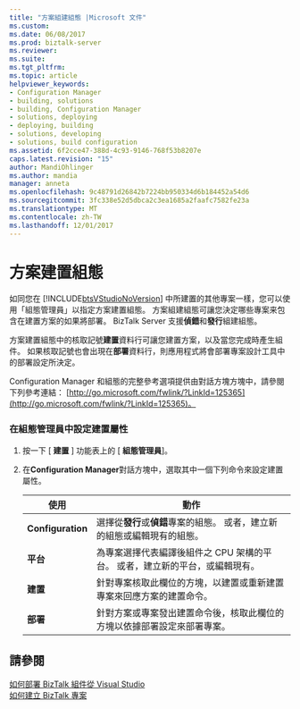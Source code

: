 ```yaml
---
title: "方案組建組態 |Microsoft 文件"
ms.custom: 
ms.date: 06/08/2017
ms.prod: biztalk-server
ms.reviewer: 
ms.suite: 
ms.tgt_pltfrm: 
ms.topic: article
helpviewer_keywords:
- Configuration Manager
- building, solutions
- building, Configuration Manager
- solutions, deploying
- deploying, building
- solutions, developing
- solutions, build configuration
ms.assetid: 6f2cce47-388d-4c93-9146-768f53b8207e
caps.latest.revision: "15"
author: MandiOhlinger
ms.author: mandia
manager: anneta
ms.openlocfilehash: 9c48791d26842b7224bb950334d6b184452a54d6
ms.sourcegitcommit: 3fc338e52d5dbca2c3ea1685a2faafc7582fe23a
ms.translationtype: MT
ms.contentlocale: zh-TW
ms.lasthandoff: 12/01/2017
---
```

# <a name="solution-build-configurations"></a>方案建置組態
如同您在 [!INCLUDE[btsVStudioNoVersion](../includes/btsvstudionoversion-md.md)] 中所建置的其他專案一樣，您可以使用「組態管理員」以指定方案建置組態。 方案組建組態可讓您決定哪些專案来包含在建置方案的如果將部署。 BizTalk Server 支援**偵錯**和**發行**組建組態。  
  
 方案建置組態中的核取記號**建置**資料行可讓您建置方案，以及當您完成時產生組件。 如果核取記號也會出現在**部署**資料行，則應用程式將會部署專案設計工具中的部署設定所決定。  
  
 Configuration Manager 和組態的完整參考選項提供由對話方塊方塊中，請參閱下列參考連結： [http://go.microsoft.com/fwlink/?LinkId=125365](http://go.microsoft.com/fwlink/?LinkId=125365)。  
  
### <a name="to-configure-build-properties-in-configuration-manager"></a>在組態管理員中設定建置屬性  
  
1.  按一下 [ **建置** ] 功能表上的 [ **組態管理員**]。  
  
2.  在**Configuration Manager**對話方塊中，選取其中一個下列命令來設定建置屬性。  
  
    |使用|動作|  
    |--------------|----------------|  
    |**Configuration**|選擇從**發行**或**偵錯**專案的組態。 或者，建立新的組態或編輯現有的組態。|  
    |**平台**|為專案選擇代表編譯後組件之 CPU 架構的平台。 或者，建立新的平台，或編輯現有。|  
    |**建置**|針對專案核取此欄位的方塊，以建置或重新建置專案來回應方案的建置命令。|  
    |**部署**|針對方案或專案發出建置命令後，核取此欄位的方塊以依據部署設定來部署專案。|  
  
## <a name="see-also"></a>請參閱  
 [如何部署 BizTalk 組件從 Visual Studio](../core/how-to-deploy-a-biztalk-assembly-from-visual-studio.md)   
 [如何建立 BizTalk 專案](../core/how-to-create-biztalk-projects.md)